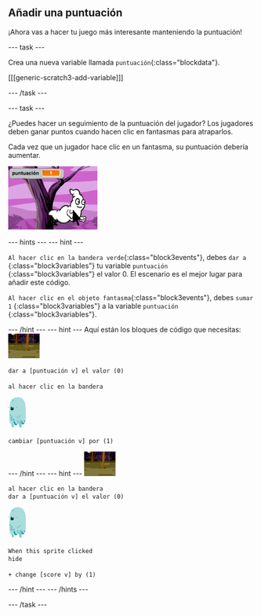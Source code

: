 ## Añadir una puntuación

¡Ahora vas a hacer tu juego más interesante manteniendo la puntuación!

\--- task \---

Crea una nueva variable llamada `puntuación`{:class="blockdata"}.

[[[generic-scratch3-add-variable]]]

\--- /task \---

\--- task \---

¿Puedes hacer un seguimiento de la puntuación del jugador? Los jugadores deben ganar puntos cuando hacen clic en fantasmas para atraparlos.

Cada vez que un jugador hace clic en un fantasma, su puntuación debería aumentar.

![Incrementar la puntuación](images/ghost-score-test.png)

\--- hints \--- \--- hint \---

`Al hacer clic en la bandera verde`{:class="block3events"}, debes `dar a` {:class="block3variables"} tu variable `puntuación` {:class="block3variables"} el valor 0. El escenario es el mejor lugar para añadir este código.

`Al hacer clic en el objeto fantasma`{:class="block3events"}, debes `sumar 1` {:class="block3variables"} a la variable `puntuación` {:class="block3variables"}.

\--- /hint \--- \--- hint \--- Aquí están los bloques de código que necesitas: ![backdrop icon](images/ghost-backdrop.png)

```blocks3
dar a [puntuación v] el valor (0)

al hacer clic en la bandera
```

![ghost-sprite](images/ghost-sprite.png)

```blocks3
cambiar [puntuación v] por (1)
```

\--- /hint \--- \--- hint \--- ![backdrop icon](images/ghost-backdrop.png)

```blocks3
al hacer clic en la bandera
dar a [puntuación v] el valor (0)
```

![ghost-sprite](images/ghost-sprite.png)

```blocks3
When this sprite clicked
hide

+ change [score v] by (1)
```

\--- /hint \--- \--- /hints \---

\--- /task \---